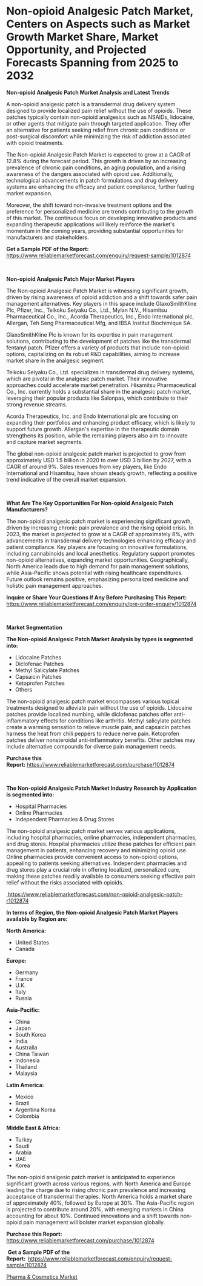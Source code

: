 <p><h1>Non-opioid Analgesic Patch Market, Centers on Aspects such as Market Growth Market Share, Market Opportunity, and Projected Forecasts Spanning from 2025 to 2032</h1></p><p><strong>Non-opioid Analgesic Patch Market Analysis and Latest Trends</strong></p>
<p><p>A non-opioid analgesic patch is a transdermal drug delivery system designed to provide localized pain relief without the use of opioids. These patches typically contain non-opioid analgesics such as NSAIDs, lidocaine, or other agents that mitigate pain through targeted application. They offer an alternative for patients seeking relief from chronic pain conditions or post-surgical discomfort while minimizing the risk of addiction associated with opioid treatments.</p><p>The Non-opioid Analgesic Patch Market is expected to grow at a CAGR of 12.8% during the forecast period. This growth is driven by an increasing prevalence of chronic pain conditions, an aging population, and a rising awareness of the dangers associated with opioid use. Additionally, technological advancements in patch formulations and drug delivery systems are enhancing the efficacy and patient compliance, further fueling market expansion. </p><p>Moreover, the shift toward non-invasive treatment options and the preference for personalized medicine are trends contributing to the growth of this market. The continuous focus on developing innovative products and expanding therapeutic applications will likely reinforce the market's momentum in the coming years, providing substantial opportunities for manufacturers and stakeholders.</p></p>
<p><strong>Get a Sample PDF of the Report:&nbsp;</strong> <a href="https://www.reliablemarketforecast.com/enquiry/request-sample/1012874?utm_campaign=2449&utm_medium=2&utm_source=Github&utm_content=ia&utm_term=09032025&utm_id=non-opioid-analgesic-patch">https://www.reliablemarketforecast.com/enquiry/request-sample/1012874</a></p>
<p>&nbsp;</p>
<p><strong>Non-opioid Analgesic Patch Major Market Players</strong></p>
<p><p>The Non-opioid Analgesic Patch Market is witnessing significant growth, driven by rising awareness of opioid addiction and a shift towards safer pain management alternatives. Key players in this space include GlaxoSmithKline Plc, Pfizer, Inc., Teikoku Seiyaku Co., Ltd., Mylan N.V., Hisamitsu Pharmaceutical Co., Inc., Acorda Therapeutics, Inc., Endo International plc, Allergan, Teh Seng Pharmaceutical Mfg, and IBSA Institut Biochimique SA.</p><p>GlaxoSmithKline Plc is known for its expertise in pain management solutions, contributing to the development of patches like the transdermal fentanyl patch. Pfizer offers a variety of products that include non-opioid options, capitalizing on its robust R&D capabilities, aiming to increase market share in the analgesic segment.</p><p>Teikoku Seiyaku Co., Ltd. specializes in transdermal drug delivery systems, which are pivotal in the analgesic patch market. Their innovative approaches could accelerate market penetration. Hisamitsu Pharmaceutical Co., Inc. currently holds a substantial share in the analgesic patch market, leveraging their popular products like Salonpas, which contribute to their strong revenue streams.</p><p>Acorda Therapeutics, Inc. and Endo International plc are focusing on expanding their portfolios and enhancing product efficacy, which is likely to support future growth. Allergan's expertise in the therapeutic domain strengthens its position, while the remaining players also aim to innovate and capture market segments.</p><p>The global non-opioid analgesic patch market is projected to grow from approximately USD 1.5 billion in 2020 to over USD 3 billion by 2027, with a CAGR of around 9%. Sales revenues from key players, like Endo International and Hisamitsu, have shown steady growth, reflecting a positive trend indicative of the overall market expansion.</p></p>
<p>&nbsp;</p>
<p><strong>What Are The Key Opportunities For Non-opioid Analgesic Patch Manufacturers?</strong></p>
<p><p>The non-opioid analgesic patch market is experiencing significant growth, driven by increasing chronic pain prevalence and the rising opioid crisis. In 2023, the market is projected to grow at a CAGR of approximately 8%, with advancements in transdermal delivery technologies enhancing efficacy and patient compliance. Key players are focusing on innovative formulations, including cannabinoids and local anesthetics. Regulatory support promotes non-opioid alternatives, expanding market opportunities. Geographically, North America leads due to high demand for pain management solutions, while Asia-Pacific shows potential with rising healthcare expenditures. Future outlook remains positive, emphasizing personalized medicine and holistic pain management approaches.</p></p>
<p><strong>Inquire or Share Your Questions If Any Before Purchasing This Report:</strong> <a href="https://www.reliablemarketforecast.com/enquiry/pre-order-enquiry/1012874?utm_campaign=2449&utm_medium=2&utm_source=Github&utm_content=ia&utm_term=09032025&utm_id=non-opioid-analgesic-patch">https://www.reliablemarketforecast.com/enquiry/pre-order-enquiry/1012874</a></p>
<p>&nbsp;</p>
<p><strong>Market Segmentation</strong></p>
<p><strong>The Non-opioid Analgesic Patch Market Analysis by types is segmented into:</strong></p>
<p><ul><li>Lidocaine Patches</li><li>Diclofenac Patches</li><li>Methyl Salicylate Patches</li><li>Capsaicin Patches</li><li>Ketoprofen Patches</li><li>Others</li></ul></p>
<p><p>The non-opioid analgesic patch market encompasses various topical treatments designed to alleviate pain without the use of opioids. Lidocaine patches provide localized numbing, while diclofenac patches offer anti-inflammatory effects for conditions like arthritis. Methyl salicylate patches create a warming sensation to relieve muscle pain, and capsaicin patches harness the heat from chili peppers to reduce nerve pain. Ketoprofen patches deliver nonsteroidal anti-inflammatory benefits. Other patches may include alternative compounds for diverse pain management needs.</p></p>
<p><strong>Purchase this Report:&nbsp;</strong><a href="https://www.reliablemarketforecast.com/purchase/1012874?utm_campaign=2449&utm_medium=2&utm_source=Github&utm_content=ia&utm_term=09032025&utm_id=non-opioid-analgesic-patch">https://www.reliablemarketforecast.com/purchase/1012874</a></p>
<p>&nbsp;</p>
<p><strong>The Non-opioid Analgesic Patch Market Industry Research by Application is segmented into:</strong></p>
<p><ul><li>Hospital Pharmacies</li><li>Online Pharmacies</li><li>Independent Pharmacies & Drug Stores</li></ul></p>
<p><p>The non-opioid analgesic patch market serves various applications, including hospital pharmacies, online pharmacies, independent pharmacies, and drug stores. Hospital pharmacies utilize these patches for efficient pain management in patients, enhancing recovery and minimizing opioid use. Online pharmacies provide convenient access to non-opioid options, appealing to patients seeking alternatives. Independent pharmacies and drug stores play a crucial role in offering localized, personalized care, making these patches readily available to consumers seeking effective pain relief without the risks associated with opioids.</p></p>
<p><a href="https://www.reliablemarketforecast.com/non-opioid-analgesic-patch-r1012874?utm_campaign=2449&utm_medium=2&utm_source=Github&utm_content=ia&utm_term=09032025&utm_id=non-opioid-analgesic-patch">&nbsp;https://www.reliablemarketforecast.com/non-opioid-analgesic-patch-r1012874</a></p>
<p><strong>In terms of Region, the Non-opioid Analgesic Patch Market Players available by Region are:</strong></p>
<p>
    <p> <strong> North America: </strong>
        <ul>
            <li>United States</li>
            <li>Canada</li>
        </ul>
        </p> 
    <p> <strong> Europe: </strong>
        <ul>
            <li>Germany</li>
            <li>France</li>
            <li>U.K.</li>
            <li>Italy</li>
            <li>Russia</li>
        </ul>
        </p> 
    <p> <strong> Asia-Pacific: </strong>
        <ul>
            <li>China</li>
            <li>Japan</li>
            <li>South Korea</li>
            <li>India</li>
            <li>Australia</li>
            <li>China Taiwan</li>
            <li>Indonesia</li>
            <li>Thailand</li>
            <li>Malaysia</li>
        </ul>
        </p> 
    <p> <strong> Latin America: </strong>
        <ul>
            <li>Mexico</li>
            <li>Brazil</li>
            <li>Argentina Korea</li>
            <li>Colombia</li>
        </ul>
        </p> 
    <p> <strong> Middle East & Africa: </strong>
        <ul>
            <li>Turkey</li>
            <li>Saudi</li>
            <li>Arabia</li>
            <li>UAE</li>
            <li>Korea</li>
        </ul>
    </p>
    </p>
<p><p>The non-opioid analgesic patch market is anticipated to experience significant growth across various regions, with North America and Europe leading the charge due to rising chronic pain prevalence and increasing acceptance of transdermal therapies. North America holds a market share of approximately 40%, followed by Europe at 30%. The Asia-Pacific region is projected to contribute around 20%, with emerging markets in China accounting for about 10%. Continued innovations and a shift towards non-opioid pain management will bolster market expansion globally.</p></p>
<p><strong>Purchase this Report: </strong><a href="https://www.reliablemarketforecast.com/purchase/1012874?utm_campaign=2449&utm_medium=2&utm_source=Github&utm_content=ia&utm_term=09032025&utm_id=non-opioid-analgesic-patch">https://www.reliablemarketforecast.com/purchase/1012874</a></p>
<p>&nbsp;<strong>Get a Sample PDF of the Report:&nbsp;&nbsp;</strong><a href="https://www.reliablemarketforecast.com/enquiry/request-sample/1012874?utm_campaign=2449&utm_medium=2&utm_source=Github&utm_content=ia&utm_term=09032025&utm_id=non-opioid-analgesic-patch">https://www.reliablemarketforecast.com/enquiry/request-sample/1012874</a></p>
<p><strong></strong></p>
<p><p><a href="https://github.com/jerhoskinson197676/Market-Research-Report-List-1/blob/main/pharma-cosmetics-market.md?utm_campaign=2449&utm_medium=2&utm_source=Github&utm_content=ia&utm_term=09032025&utm_id=non-opioid-analgesic-patch">Pharma & Cosmetics Market</a></p></p>